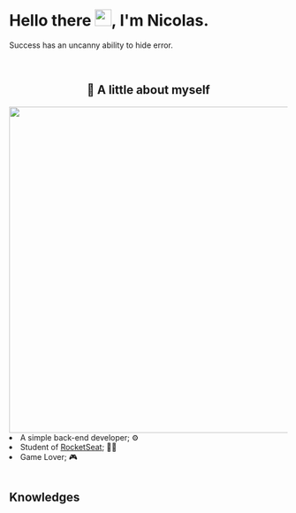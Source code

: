 <body>
    <h1 align="left">Hello there <img src="https://raw.githubusercontent.com/kaueMarques/kaueMarques/master/hi.gif" height="30px">, I'm Nicolas.</h1>
    <p>Success has an uncanny ability to hide error.</p>
    <br>
    <h2 align="center"> 👤 A little about myself </h2>
    <div align="center">
 <img align="right" height="590em"          src="https://raw.githubusercontent.com/gist/ghostnicolas/e4eea1c8cd5f91feb3b6009d36e1467b/raw/5eaba06adfaab4967e949b5f2fe8db0bf07595be/gitcard.svg"/>
    </div>
    <li>
    A simple back-end developer; ⚙️
    </li>
    <li>
        Student of <a href="https://rocketseat.com.br">RocketSeat</a>; 🧑‍🎓
    </li>
    <li>
        Game Lover; 🎮
    </li>
    <br>
    <div>
        <h2 align="left">Knowledges</h2>
    </div>
</body>
